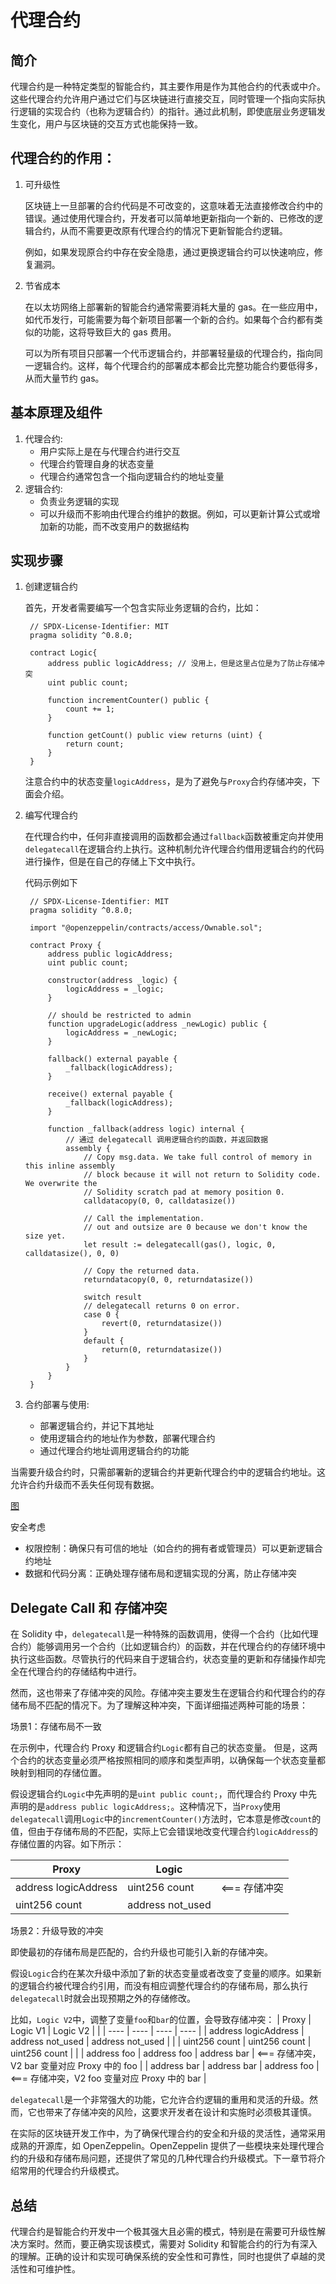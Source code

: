 # 代理合约

## 简介

代理合约是一种特定类型的智能合约，其主要作用是作为其他合约的代表或中介。这些代理合约允许用户通过它们与区块链进行直接交互，同时管理一个指向实际执行逻辑的实现合约（也称为逻辑合约）的指针。通过此机制，即使底层业务逻辑发生变化，用户与区块链的交互方式也能保持一致。


## 代理合约的作用：

1. 可升级性

    区块链上一旦部署的合约代码是不可改变的，这意味着无法直接修改合约中的错误。通过使用代理合约，开发者可以简单地更新指向一个新的、已修改的逻辑合约，从而不需要更改原有代理合约的情况下更新智能合约逻辑。

    例如，如果发现原合约中存在安全隐患，通过更换逻辑合约可以快速响应，修复漏洞。
2. 节省成本

    在以太坊网络上部署新的智能合约通常需要消耗大量的 gas。在一些应用中，如代币发行，可能需要为每个新项目部署一个新的合约。如果每个合约都有类似的功能，这将导致巨大的 gas 费用。

    可以为所有项目只部署一个代币逻辑合约，并部署轻量级的代理合约，指向同一逻辑合约。这样，每个代理合约的部署成本都会比完整功能合约要低得多，从而大量节约 gas。

## 基本原理及组件

1. 代理合约:
	- 用户实际上是在与代理合约进行交互
	- 代理合约管理自身的状态变量
	- 代理合约通常包含一个指向逻辑合约的地址变量
2. 逻辑合约:
	- 负责业务逻辑的实现
	- 可以升级而不影响由代理合约维护的数据。例如，可以更新计算公式或增加新的功能，而不改变用户的数据结构

## 实现步骤

1. 创建逻辑合约

    首先，开发者需要编写一个包含实际业务逻辑的合约，比如：

   ```
    // SPDX-License-Identifier: MIT
    pragma solidity ^0.8.0;

    contract Logic{
        address public logicAddress; // 没用上，但是这里占位是为了防止存储冲突
        uint public count;

        function incrementCounter() public {
            count += 1;
        }

        function getCount() public view returns (uint) {
            return count;
        }
    }
   ```
    注意合约中的状态变量`logicAddress`，是为了避免与`Proxy`合约存储冲突，下面会介绍。
2. 编写代理合约

    在代理合约中，任何非直接调用的函数都会通过`fallback`函数被重定向并使用`delegatecall`在逻辑合约上执行。这种机制允许代理合约借用逻辑合约的代码进行操作，但是在自己的存储上下文中执行。

    代码示例如下
   ```
    // SPDX-License-Identifier: MIT
    pragma solidity ^0.8.0;

    import "@openzeppelin/contracts/access/Ownable.sol";

    contract Proxy {
        address public logicAddress;
        uint public count;

        constructor(address _logic) {
            logicAddress = _logic;
        }

        // should be restricted to admin
        function upgradeLogic(address _newLogic) public {
            logicAddress = _newLogic;
        }

        fallback() external payable {
            _fallback(logicAddress);
        }

        receive() external payable {
            _fallback(logicAddress);
        }

        function _fallback(address logic) internal {
            // 通过 delegatecall 调用逻辑合约的函数，并返回数据
            assembly {
                // Copy msg.data. We take full control of memory in this inline assembly
                // block because it will not return to Solidity code. We overwrite the
                // Solidity scratch pad at memory position 0.
                calldatacopy(0, 0, calldatasize())

                // Call the implementation.
                // out and outsize are 0 because we don't know the size yet.
                let result := delegatecall(gas(), logic, 0, calldatasize(), 0, 0)

                // Copy the returned data.
                returndatacopy(0, 0, returndatasize())

                switch result
                // delegatecall returns 0 on error.
                case 0 {
                    revert(0, returndatasize())
                }
                default {
                    return(0, returndatasize())
                }
            }
        }
    }
   ```

3. 合约部署与使用:
	- 部署逻辑合约，并记下其地址
	- 使用逻辑合约的地址作为参数，部署代理合约
	- 通过代理合约地址调用逻辑合约的功能

当需要升级合约时，只需部署新的逻辑合约并更新代理合约中的逻辑合约地址。这允许合约升级而不丢失任何现有数据。

[图]()

安全考虑

- 权限控制：确保只有可信的地址（如合约的拥有者或管理员）可以更新逻辑合约地址
- 数据和代码分离：正确处理存储布局和逻辑实现的分离，防止存储冲突


## Delegate Call 和 存储冲突 

在 Solidity 中，`delegatecall`是一种特殊的函数调用，使得一个合约（比如代理合约）能够调用另一个合约（比如逻辑合约）的函数，并在代理合约的存储环境中执行这些函数。尽管执行的代码来自于逻辑合约，状态变量的更新和存储操作却完全在代理合约的存储结构中进行。

然而，这也带来了存储冲突的风险。存储冲突主要发生在逻辑合约和代理合约的存储布局不匹配的情况下。为了理解这种冲突，下面详细描述两种可能的场景：

场景1：存储布局不一致

在示例中，代理合约 Proxy 和逻辑合约`Logic`都有自己的状态变量。 但是，这两个合约的状态变量必须严格按照相同的顺序和类型声明，以确保每一个状态变量都映射到相同的存储位置。

假设逻辑合约`Logic`中先声明的是`uint public count;`，而代理合约 Proxy 中先声明的是`address public logicAddress;`。这种情况下，当`Proxy`使用`delegatecall`调用`Logic`中的`incrementCounter()`方法时，它本意是修改`count`的值，但由于存储布局的不匹配，实际上它会错误地改变代理合约`logicAddress`的存储位置的内容。如下所示：


| Proxy                  | Logic                 |                     |
|  ----                  | ----                  | ----                |
| address logicAddress   | uint256 count         | <=== 存储冲突        |
| uint256 count          | address not_used      |                     |


场景2：升级导致的冲突

即使最初的存储布局是匹配的，合约升级也可能引入新的存储冲突。

假设`Logic`合约在某次升级中添加了新的状态变量或者改变了变量的顺序。如果新的逻辑合约被代理合约引用，而没有相应调整代理合约的存储布局，那么执行`delegatecall`时就会出现预期之外的存储修改。

比如，`Logic V2`中，调整了变量`foo`和`bar`的位置，会导致存储冲突：
| Proxy                  | Logic V1               | Logic V2             |                    |
|  ----                  |  ----                  | ----                 | ----               |
| address logicAddress   | address not_used       | address not_used     |                    |
| uint256 count          | uint256 count          | uint256 count        |                    |
| address foo            | address foo            | address bar          | <=== 存储冲突，V2 bar 变量对应 Proxy 中的 foo |
| address bar            | address bar            | address foo          | <=== 存储冲突，V2 foo 变量对应 Proxy 中的 bar |


`delegatecall`是一个非常强大的功能，它允许合约逻辑的重用和灵活的升级。然而，它也带来了存储冲突的风险，这要求开发者在设计和实施时必须极其谨慎。

在实际的区块链开发工作中，为了确保代理合约的安全和升级的灵活性，通常采用成熟的开源库，如 OpenZeppelin。OpenZeppelin 提供了一些模块来处理代理合约的升级和存储布局问题，还提供了常见的几种代理合约升级模式。下一章节将介绍常用的代理合约升级模式。


## 总结

代理合约是智能合约开发中一个极其强大且必需的模式，特别是在需要可升级性解决方案时。然而，要正确实现该模式，需要对 Solidity 和智能合约的行为有深入的理解。正确的设计和实现可确保系统的安全性和可靠性，同时也提供了卓越的灵活性和可维护性。
